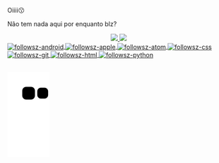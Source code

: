 Oiiii😗

Não tem nada aqui por enquanto blz? 

<div align="center">
  <a href="https://github.com/Followsz">
  <img height="180em" src="https://github-readme-stats.vercel.app/api?username=Followsz&show_icons=true&theme=synthwave&include_all_commits=true&count_private=true"/>
  <img height="180em" src="https://github-readme-stats.vercel.app/api/top-langs/?username=Followsz&layout=compact&langs_count=7&theme=synthwave"/>
</div>
  
  <img align="center" alt="followsz-android" height="30" width="40" src="https://cdn.jsdelivr.net/gh/devicons/devicon/icons/android/android-original.svg">
  <img align="center" alt="followsz-apple" height="30" width="40" src="https://cdn.jsdelivr.net/gh/devicons/devicon/icons/apple/apple-original.svg">
  <img align="center" alt="followsz-atom" height="30" width="40" src="https://cdn.jsdelivr.net/gh/devicons/devicon/icons/atom/atom-original.svg">
  <img align="center" alt="followsz-css" height="30" width="40" src="https://cdn.jsdelivr.net/gh/devicons/devicon/icons/css3/css3-plain-wordmark.svg">
  <img align="center" alt="followsz-git" height="30" width="40" src="https://cdn.jsdelivr.net/gh/devicons/devicon/icons/github/github-original-wordmark.svg">
  <img align="center" alt="followsz-html" height="30" width="40" src="https://cdn.jsdelivr.net/gh/devicons/devicon/icons/html5/html5-original-wordmark.svg">
  <img align="center" alt="followsz-python" height="30" width="40" src="https://cdn.jsdelivr.net/gh/devicons/devicon/icons/python/python-original.svg">
  
  ##
 
  ![Snake animation](https://github.com/rafaballerini/rafaballerini/blob/output/github-contribution-grid-snake.svg)
 
</div>
